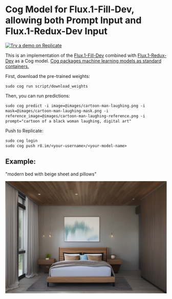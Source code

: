 # Cog Model for Flux.1-Fill-Dev, allowing both Prompt Input and Flux.1-Redux-Dev Input

[![Try a demo on Replicate](https://replicate.com/jt-street53/flux-fill-redux-dev)](https://replicate.com/jt-street53/flux-fill-redux-dev)

This is an implementation of the [Flux.1-Fill-Dev](https://huggingface.co/black-forest-labs/FLUX.1-Fill-dev) combined with [Flux.1-Redux-Dev](https://huggingface.co/black-forest-labs/FLUX.1-Redux-dev) as a Cog model. [Cog packages machine learning models as standard containers.](https://github.com/replicate/cog)

First, download the pre-trained weights:

    sudo cog run script/download_weights

Then, you can run predictions:

    sudo cog predict -i image=@images/cartoon-man-laughing.png -i mask=@images/cartoon-man-laughing-mask.png -i reference_image=@images/cartoon-man-laughing-reference.png -i prompt="cartoon of a black woman laughing, digital art"

Push to Replicate:

    sudo cog login
    sudo cog push r8.im/<your-username>/<your-model-name>

## Example:

"modern bed with beige sheet and pillows"

![alt text](output.png)
